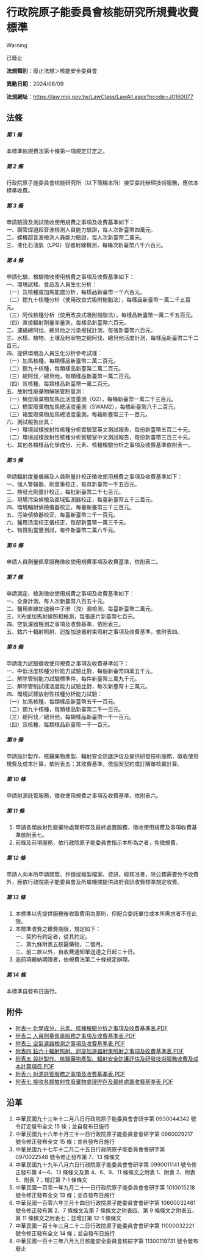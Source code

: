 # 行政院原子能委員會核能研究所規費收費標準


> [!WARNING]
> 已廢止


**法規類別**：廢止法規＞核能安全委員會

**異動日期**：2024/08/09  

**法規網址**：https://law.moj.gov.tw/LawClass/LawAll.aspx?pcode=J0160077



## 法條
##### 第 1 條
本標準依規費法第十條第一項規定訂定之。

##### 第 2 條
行政院原子能委員會核能研究所（以下簡稱本所）接受委託辦理技術服務，應依本標準收費。

##### 第 3 條
申請驗證及測試徵收使用規費之事項及收費基準如下：  
一、鋼管焊道超音波檢測人員能力驗證，每人次新臺幣四萬元。  
二、螺樁超音波檢測人員能力驗證，每人次新臺幣二萬元。  
三、液化石油氣（LPG）容器射線檢測，每桶次新臺幣八千六百元。

##### 第 4 條
申請化驗、檢驗徵收使用規費之事項及收費基準如下：  
一、環境試樣、食品及人員生化分析：  
（一）氚核種或加馬能譜分析，每樣品新臺幣一千六百元。  
（二）鍶九十核種分析（使用改良式吸附樹脂法），每樣品新臺幣一萬二千五百元。  
（三）阿伐核種分析（使用改良式吸附樹脂法），每樣品新臺幣一萬二千五百元。  
（四）直接輻射劑量率量測，每樣品新臺幣六百元。  
二、濾紙總阿伐、總貝他之污染擦拭計測，每張新臺幣六百元。  
三、水樣、植物、土壤及粉狀物之總阿伐、總貝他活度計測，每樣品新臺幣二千二百元。  
四、提供環境及人員生化分析參考試樣：  
（一）加馬核種，每類樣品新臺幣二萬二百元。  
（二）鍶九十核種，每類樣品新臺幣二萬二百元。  
（三）總阿伐／總貝他，每類樣品新臺幣一萬二百元。  
（四）氚核種，每類樣品新臺幣一萬二百元。  
五、放射性廢棄物解除管制量測：  
（一）桶型廢棄物加馬比活度量測（Q2），每桶新臺幣一萬二千三百元。  
（二）桶型廢棄物加馬總活度量測（SWAM2），每桶新臺幣八千二百元。  
（三）箱型廢棄物加馬總活度量測，每箱新臺幣三千一百元。  
六、測試報告出具：  
（一）環境試樣放射性核種分析實驗室英文測試報告，每份新臺幣五百二十元。  
（二）環境試樣放射性核種分析實驗室中文測試報告，每份新臺幣三百三十元。  
七、其他各類樣品化學成分、元素、核種檢驗分析之事項及收費基準依附表一。

##### 第 5 條
申請輻射度量儀器及人員劑量計校正徵收使用規費之事項及收費基準如下：  
一、個人警報器、劑量筆校正，每具新臺幣一千五百元。  
二、熱發光劑量計校正，每批新臺幣二千七百元。  
三、現場污染偵檢及區域監測器校正，每臺新臺幣五千三百元。  
四、環境輻射偵檢儀器校正，每臺新臺幣三千三百元。  
五、污染偵檢器校正，每臺新臺幣三千一百元。  
六、醫用活度校正儀校正，每部新臺幣一萬三千元。  
七、物質鉛當量測試，每件新臺幣二萬六千元。

##### 第 6 條
申請人員劑量佩章服務徵收使用規費事項及收費基準，依附表二。

##### 第 7 條
申請測定、檢測徵收使用規費之事項及收費基準如下：  
一、全身計測，每人次新臺幣八百五十元。  
二、醫用直線加速器中子滲（洩）漏檢測，每臺新臺幣二萬元。  
三、X光或加馬射線照相檢測，每張底片新臺幣七百元。  
四、空氣濾器檢測之事項及收費基準，依附表三。  
五、鈷六十輻射照射、迴旋加速器射束照射之事項及收費基準，依附表四。

##### 第 8 條
申請能力試驗徵收使用規費之事項及收費基準如下：  
一、中低活度核種分析能力試驗比對，每個新臺幣四萬五千元。  
二、解除管制能力試驗標準件，每件新臺幣三萬九千元。  
三、解除管制試樣活度能力試驗比對，每次新臺幣十三萬元。  
四、環境試樣放射性核種分析能力試驗：  
（一）加馬核種，每類樣品新臺幣五千一百元。  
（二）鍶九十核種，每類樣品新臺幣二千一百元。  
（三）總阿伐／總貝他，每類樣品新臺幣一千一百元。  
（四）氚核種，每類樣品新臺幣一千一百元。

##### 第 9 條
申請設計製作、核醫藥物產製、輻射安全防護評估及提供研發技術服務，徵收使用規費及成本計算，依附表五；其收費基準，依個案契約或訂購單核實計算。

##### 第 10 條
申請射源託管服務，徵收使用規費之事項及收費基準，依附表六。

##### 第 11 條
1. 申請各類放射性廢棄物處理貯存及最終處置服務，徵收使用規費及事項收費基準依附表七。
1. 前條及前項服務，依行政院原子能委員會指示本所為之者，免徵規費。

##### 第 12 條
申請人向本所申請閱覽、抄錄或複製檔案、資訊，經核准者，除公務需要免予收費外，應依行政院原子能委員會及所屬機關提供政府資訊收費標準規定收費。

##### 第 13 條
1. 本標準以先提供服務後收取費用為原則，但配合委託單位或本所需求者不在此限。
1. 本標準收費之繳費期限，規定如下：  
一、契約有約定者，從其約定。  
二、第九條附表五核醫藥物，二個月。  
三、前二款以外，自收費通知單送達之日起三十日。
1. 逾前項繳納期限者，依規費法第二十條規定辦理。

##### 第 14 條
本標準自發布日施行。
## 附件
* [附表一 化學成分、元素、核種檢驗分析之事項及收費基準表.PDF](https://law.moj.gov.tw/LawClass/LawGetFile.ashx?FileId=0000288531)
* [附表二 人員劑量佩章服務之事項及收費基準表.PDF](https://law.moj.gov.tw/LawClass/LawGetFile.ashx?FileId=0000288532)
* [附表三 空氣濾器檢測之事項及收費基準表.PDF](https://law.moj.gov.tw/LawClass/LawGetFile.ashx?FileId=0000288533)
* [附表四 鈷六十輻射照射、迴旋加速器射束照射之事項及收費基準表.PDF](https://law.moj.gov.tw/LawClass/LawGetFile.ashx?FileId=0000288534)
* [附表五 設計製作、核醫藥物產製、輻射安全防護評估及研發技術服務收費及成本計算項目.PDF](https://law.moj.gov.tw/LawClass/LawGetFile.ashx?FileId=0000288535)
* [附表六 射源託管服務之事項及收費基準表.PDF](https://law.moj.gov.tw/LawClass/LawGetFile.ashx?FileId=0000288536)
* [附表七 接收各類放射性廢棄物處理貯存及最終處置收費基準表.PDF](https://law.moj.gov.tw/LawClass/LawGetFile.ashx?FileId=0000288537)
## 沿革
1. 中華民國九十三年十二月八日行政院原子能委員會會研字第 0930044342 號令訂定發布全文 15 條；並自發布日施行
1. 中華民國九十六年十月三十一日行政院原子能委員會會研字第 0960029217 號令修正發布全文 15 條；並自發布日施行                    
1. 中華民國九十七年十二月二十五日行政院原子能委員會會研字第 0970022548 號令修正發布第 7、13  條條文
1. 中華民國九十九年八月六日行政院原子能委員會會研字第 0990011141 號令修正發布第 4～6、13 條條文及第 4、6、9、11  條條文之附表 1、附表 2、附表 5、附表 7；增訂第 7-1  條條文
1. 中華民國一百零一年九月二十一日行政院原子能委員會會研字第 1010015218 號令修正發布全文 13 條；並自發布日施行
1. 中華民國一百零六年三月十四日行政院原子能委員會會研字第 10600032461  號令修正發布第 2、7 條條文及第 7  條條文之附表四、第 9  條條文之附表五、第 11 條條文之附表七；並增訂第 12-1 條條文
1. 中華民國一百十年三月二十二日行政院原子能委員會會研字第 11000032221  號令修正發布全文 14 條；並自發布日施行
1. 中華民國一百十三年八月九日核能安全委員會核綜字第 11300119731  號令發布廢止
